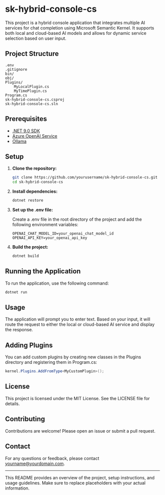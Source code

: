 # sk-hybrid-console-cs

This project is a hybrid console application that integrates multiple AI services for chat completion using Microsoft Semantic Kernel. It supports both local and cloud-based AI models and allows for dynamic service selection based on user input.

## Project Structure

```
.env
.gitignore
bin/
obj/
Plugins/
    MyLocalPlugin.cs
    MyTimePlugin.cs
Program.cs
sk-hybrid-console-cs.csproj
sk-hybrid-console-cs.sln
```

## Prerequisites

- [.NET 9.0 SDK](https://dotnet.microsoft.com/download/dotnet/9.0)
- [Azure OpenAI Service](https://azure.microsoft.com/en-us/services/cognitive-services/openai-service/)
- [Ollama](https://ollama.com/)

## Setup

1. **Clone the repository:**

    ```sh
    git clone https://github.com/yourusername/sk-hybrid-console-cs.git
    cd sk-hybrid-console-cs
    ```

2. **Install dependencies:**

    ```sh
    dotnet restore
    ```

3. **Set up the .env file:**

    Create a .env file in the root directory of the project and add the following environment variables:

    ```env
    OPENAI_CHAT_MODEL_ID=your_openai_chat_model_id
    OPENAI_API_KEY=your_openai_api_key
    ```

4. **Build the project:**

    ```sh
    dotnet build
    ```

## Running the Application

To run the application, use the following command:

```sh
dotnet run
```

## Usage

The application will prompt you to enter text. Based on your input, it will route the request to either the local or cloud-based AI service and display the response.

## Adding Plugins

You can add custom plugins by creating new classes in the Plugins directory and registering them in Program.cs:

```csharp
kernel.Plugins.AddFromType<MyCustomPlugin>();
```

## License

This project is licensed under the MIT License. See the LICENSE file for details.

## Contributing

Contributions are welcome! Please open an issue or submit a pull request.

## Contact

For any questions or feedback, please contact [yourname@yourdomain.com](mailto:yourname@yourdomain.com).

---

This README provides an overview of the project, setup instructions, and usage guidelines. Make sure to replace placeholders with your actual information.